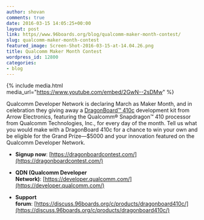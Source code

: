 ```yaml
---
author: shovan
comments: true
date: 2016-03-15 14:05:25+00:00
layout: post
link: https//www.96boards.org/blog/qualcomm-maker-month-contest/
slug: qualcomm-maker-month-contest
featured_image: Screen-Shot-2016-03-15-at-14.04.26.png
title: Qualcomm Maker Month Contest
wordpress_id: 12800
categories:
- blog
---
```


{% include media.html media_url="https://www.youtube.com/embed/2GwN--2sDMw" %}

Qualcomm Developer Network is declaring March as Maker Month, and in celebration they giving away a [DragonBoard™ 410c](https://www.96boards.org/products/ce/dragonboard410c/) development kit from Arrow Electronics, featuring the Qualcomm® Snapdragon™ 410 processor from Qualcomm Technologies, Inc., for every day of the month. Tell us what you would make with a DragonBoard 410c for a chance to win your own and be eligible for the Grand Prize—$5000 and your innovation featured on the Qualcomm Developer Network.


  * **Signup now**: [https://dragonboardcontest.com/](https://dragonboardcontest.com/)


  * **QDN (Qualcomm Developer Network)**: [https://developer.qualcomm.com/](https://developer.qualcomm.com/)


  * **Support forum**: [https://discuss.96boards.org/c/products/dragonboard410c/](https://discuss.96boards.org/c/products/dragonboard410c/)
